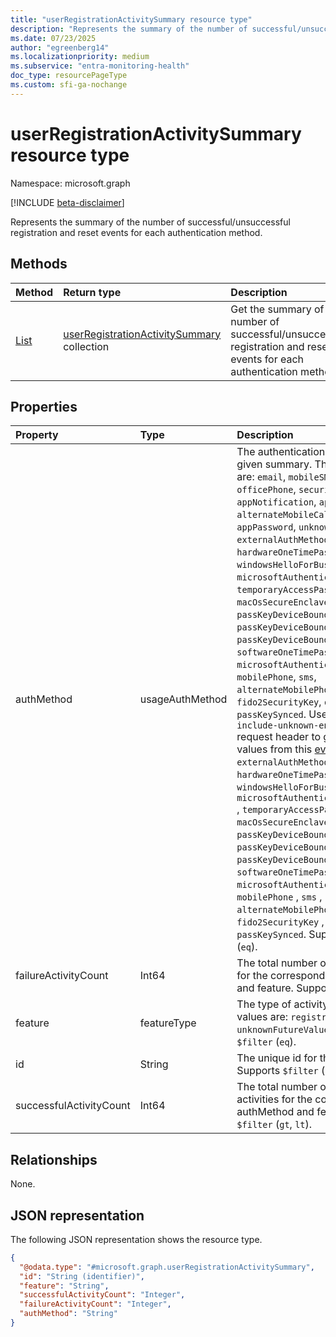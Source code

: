 ```yaml
---
title: "userRegistrationActivitySummary resource type"
description: "Represents the summary of the number of successful/unsuccessful registration and reset events for each authentication method."
ms.date: 07/23/2025
author: "egreenberg14"
ms.localizationpriority: medium
ms.subservice: "entra-monitoring-health"
doc_type: resourcePageType
ms.custom: sfi-ga-nochange
---
```


# userRegistrationActivitySummary resource type

Namespace: microsoft.graph

[!INCLUDE [beta-disclaimer](../../includes/beta-disclaimer.md)]

Represents the summary of the number of successful/unsuccessful registration and reset events for each authentication method.

## Methods
|Method|Return type|Description|
|:---|:---|:---|
|[List](../api/authenticationmethodsroot-userregistrationactivity.md)|[userRegistrationActivitySummary](../resources/userregistrationactivitysummary.md) collection|Get the summary of the number of successful/unsuccessful registration and reset events for each authentication method.|

## Properties
|Property|Type|Description| 
|:---|:---|:---|
|authMethod|usageAuthMethod|The authentication method for the given summary. The possible values are: `email`, `mobileSMS`, `mobileCall`, `officePhone`, `securityQuestion`, `appNotification`, `appCode`, `alternateMobileCall`, `fido`, `appPassword`, `unknownFutureValue`, `externalAuthMethod`, `hardwareOneTimePasscode`, `windowsHelloForBusiness`, `microsoftAuthenticatorPasswordless`, `temporaryAccessPass`, `macOsSecureEnclaveKey`, `passKeyDeviceBound`, `passKeyDeviceBoundAuthenticator`, `passKeyDeviceBoundWindowsHello`, `softwareOneTimePasscode`, `microsoftAuthenticatorPush`, `mobilePhone`, `sms`, `alternateMobilePhone`, `fido2SecurityKey`, `oneTimePasscode`, `passKeySynced`. Use the `Prefer: include-unknown-enum-members` request header to get the following values from this [evolvable enum](/graph/best-practices-concept#handling-future-members-in-evolvable-enumerations): `externalAuthMethod` , `hardwareOneTimePasscode` , `windowsHelloForBusiness` , `microsoftAuthenticatorPasswordless` , `temporaryAccessPass` , `macOsSecureEnclaveKey` , `passKeyDeviceBound` , `passKeyDeviceBoundAuthenticator` , `passKeyDeviceBoundWindowsHello` , `softwareOneTimePasscode` , `microsoftAuthenticatorPush` , `mobilePhone` , `sms` , `alternateMobilePhone` , `fido2SecurityKey` , `oneTimePasscode` , `passKeySynced`. Supports `$filter` (`eq`).|
|failureActivityCount|Int64|The total number of failed activities for the corresponding authMethod and feature. Supports `$filter` (`eq`).|
|feature|featureType|The type of activity. The possible values are: `registration`, `reset`, `unknownFutureValue`. Supports `$filter` (`eq`).|
|id|String|The unique id for the given summary. Supports `$filter` (`eq`).|
|successfulActivityCount|Int64|The total number of successful activities for the corresponding authMethod and feature. Supports `$filter` (`gt`, `lt`).|

## Relationships
None.

## JSON representation
The following JSON representation shows the resource type.
<!-- {
  "blockType": "resource",
  "keyProperty": "id",
  "@odata.type": "microsoft.graph.userRegistrationActivitySummary",
  "baseType": "microsoft.graph.entity",
  "openType": false
}
-->
``` json
{
  "@odata.type": "#microsoft.graph.userRegistrationActivitySummary",
  "id": "String (identifier)",
  "feature": "String",
  "successfulActivityCount": "Integer",
  "failureActivityCount": "Integer",
  "authMethod": "String"
}
```

